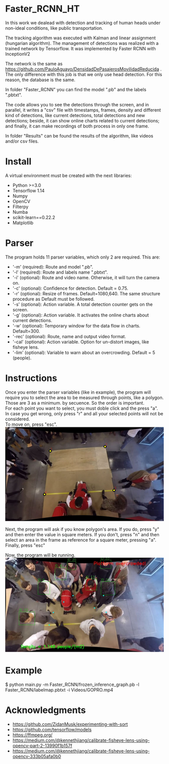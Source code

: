 # Faster_RCNN_HT
In this work we dealead with detection and tracking of human heads under non-ideal conditions, like public transportation.

The tracking algorithm was executed with Kalman and linear assignment (hungarian algorithm).
The management of detections was realized with a trained network by Tensorflow. It was implemented by Faster RCNN with InceptionV2

The network is the same as https://github.com/PauloAguayo/DensidadDePasajerosMovilidadReducida . The only difference with this job is that we only use head detection. For this reason, the database is the same.

In folder "Faster_RCNN" you can find the model ".pb" and the labels ".pbtxt".

The code allows you to see the detections through the screen, and in parallel, it writes a "csv" file with timestamps, frames, density and different kind of detections, like current detections, total detections and new detections; beside, it can show online charts related to current detections; and finally, it can make recordings of both process in only one frame.

In folder "Results" can be found the results of the algorithm, like videos and/or csv files.

# Install
A virtual environment must be created with the next libraries:

- Python >=3.0
- Tensorflow 1.14
- Numpy
- OpenCV
- Filterpy
- Numba
- scikit-learn==0.22.2
- Matplotlib

# Parser
The program holds 11 parser variables, which only 2 are required. This are:

- '-m' (required): Route and model ".pb".
- '-l' (required): Route and labels name ".pbtxt".
- '-i' (optional): Route and video name. Otherwise, it will turn the camera on.
- '-c' (optional): Confidence for detection. Default = 0.75.
- '-r' (optional): Resize of frames. Default=1080,640. The same structure procedure as Default must be followed.
- '-s' (optional): Action variable. A total detection counter gets on the screen.
- '-g' (optional): Action variable. It activates the online charts about current detections.
- '-w' (optional): Temporary window for the data flow in charts. Default=300.
- '-rec' (optional): Route, name and output video format.
- '-cal' (optional): Action variable. Option for un-distort images, like fisheye lens.
- '-lim' (optional): Variable to warn about an overcrowding. Default = 5 (people).

# Instructions
Once you enter the parser variables (like in example), the program will require you to select the area to be measured through points, like a polygon. Those are 3 as a minimum. by secuence. So the order is important.  
For each point you want to select, you must doble click and the press "a".  
In case you get wrong, only press "r" and all your selected points will not be considered.  
To move on, press "esc".  
![](pics/pic1.jpg)

Next, the program will ask if you know polygon's area. If you do, press "y" and then enter the value in square meters. If you don't, press "n" and then select an area in the frame as reference for a square meter, pressing "a". Finally, press "esc"  

Now, the program will be running.  
![](pics/pic2.JPG)

# Example
$ python main.py -m Faster_RCNN/frozen_inference_graph.pb -l Faster_RCNN/labelmap.pbtxt  -i Videos/GOPRO.mp4

# Acknowledgments
- https://github.com/ZidanMusk/experimenting-with-sort
- https://github.com/tensorflow/models
- https://ffmpeg.org/
- https://medium.com/@kennethjiang/calibrate-fisheye-lens-using-opencv-part-2-13990f1b157f
- https://medium.com/@kennethjiang/calibrate-fisheye-lens-using-opencv-333b05afa0b0

